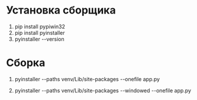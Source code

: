 # Установка сборщика

1. pip install pypiwin32
1. pip install pyinstaller
1. pyinstaller --version

# Сборка

1. pyinstaller --paths venv/Lib/site-packages --onefile app.py

1. pyinstaller --paths venv/Lib/site-packages --windowed --onefile app.py
